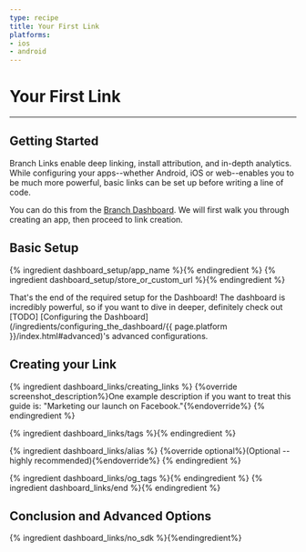 ```yaml
---
type: recipe
title: Your First Link
platforms:
- ios
- android
---
```


# Your First Link

------

## Getting Started

Branch Links enable deep linking, install attribution, and in-depth analytics. While configuring your apps--whether Android, iOS or web--enables you to be much more powerful, basic links can be set up before writing a line of code.

You can do this from the [Branch Dashboard](https://dashboard.branch.io/). We will first walk you through creating an app, then proceed to link creation.

## Basic Setup
{% ingredient dashboard_setup/app_name %}{% endingredient %}
{% ingredient dashboard_setup/store_or_custom_url %}{% endingredient %}

That's the end of the required setup for the Dashboard! The dashboard is incredibly powerful, so if you want to dive in deeper, definitely check out [TODO] [Configuring the Dashboard](/ingredients/configuring_the_dashboard/{{ page.platform }}/index.html#advanced)'s advanced configurations.


## Creating your Link

{% ingredient dashboard_links/creating_links %}
	{%override screenshot_description%}One example description if you want to treat this guide is: "Marketing our launch on Facebook."{%endoverride%}
{% endingredient %}

{% ingredient dashboard_links/tags %}{% endingredient %}

{% ingredient dashboard_links/alias %}
	{%override optional%}(Optional -- highly recommended){%endoverride%}
{% endingredient %}

{% ingredient dashboard_links/og_tags %}{% endingredient %}
{% ingredient dashboard_links/end %}{% endingredient %}
<!--- /Creating your Link -->


## Conclusion and Advanced Options

{% ingredient dashboard_links/no_sdk %}{%endingredient%}